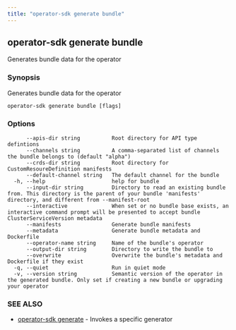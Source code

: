 ```yaml
---
title: "operator-sdk generate bundle"
---
```

## operator-sdk generate bundle

Generates bundle data for the operator

### Synopsis

Generates bundle data for the operator

```
operator-sdk generate bundle [flags]
```

### Options

```
      --apis-dir string          Root directory for API type defintions
      --channels string          A comma-separated list of channels the bundle belongs to (default "alpha")
      --crds-dir string          Root directory for CustomResoureDefinition manifests
      --default-channel string   The default channel for the bundle
  -h, --help                     help for bundle
      --input-dir string         Directory to read an existing bundle from. This directory is the parent of your bundle 'manifests' directory, and different from --manifest-root
      --interactive              When set or no bundle base exists, an interactive command prompt will be presented to accept bundle ClusterServiceVersion metadata
      --manifests                Generate bundle manifests
      --metadata                 Generate bundle metadata and Dockerfile
      --operator-name string     Name of the bundle's operator
      --output-dir string        Directory to write the bundle to
      --overwrite                Overwrite the bundle's metadata and Dockerfile if they exist
  -q, --quiet                    Run in quiet mode
  -v, --version string           Semantic version of the operator in the generated bundle. Only set if creating a new bundle or upgrading your operator
```

### SEE ALSO

* [operator-sdk generate](../operator-sdk_generate)	 - Invokes a specific generator

